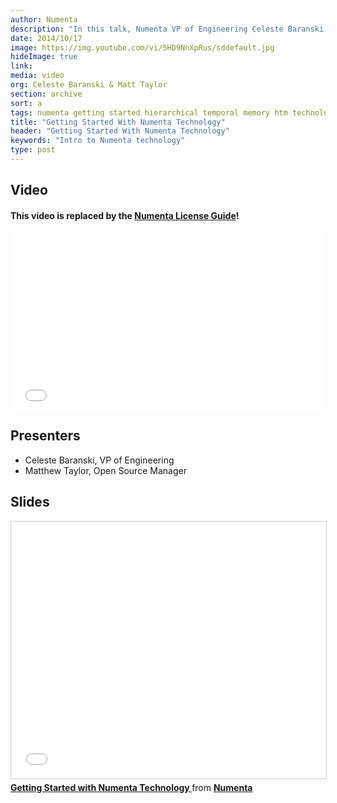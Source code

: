 ```yaml
---
author: Numenta
description: "In this talk, Numenta VP of Engineering Celeste Baranski and Open Source Community Manager Matt Taylor give an introduction to our technology and provide information on licensing Numenta's IP. This video is replaced by the Numenta License Guide."
date: 2014/10/17
image: https://img.youtube.com/vi/5HD9NnXpRus/sddefault.jpg
hideImage: true
link:
media: video
org: Celeste Baranski & Matt Taylor
section: archive
sort: a
tags: numenta getting started hierarchical temporal memory htm technology nupic
title: "Getting Started With Numenta Technology"
header: "Getting Started With Numenta Technology"
keywords: "Intro to Numenta technology"
type: post
---
```


## Video

#### This video is replaced by the [Numenta License Guide](/assets/pdf/apps/licensing-guide.pdf)!

<iframe width="504" height="283.5" src="//www.youtube.com/embed/5HD9NnXpRus" frameborder="0" allowfullscreen></iframe>

## Presenters

* Celeste Baranski, VP of Engineering
* Matthew Taylor, Open Source Manager

## Slides

<iframe src="//www.slideshare.net/slideshow/embed_code/45034781" width="504" height="411" frameborder="0" marginwidth="0" marginheight="0" scrolling="no" style="border:1px solid #CCC; border-width:1px; margin-bottom:5px; max-width: 100%;" allowfullscreen> </iframe> <div style="margin-bottom:5px"> <strong> <a href="//www.slideshare.net/numenta/getting-started-with-numenta-technology" title="Getting Started with Numenta Technology " target="\_blank">Getting Started with Numenta Technology </a> </strong> from <strong><a href="//www.slideshare.net/numenta" target="\_blank">Numenta</a></strong> </div>
